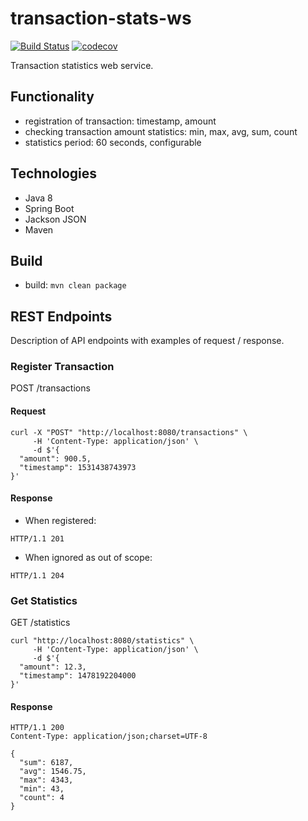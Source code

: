 # transaction-stats-ws

[![Build Status](https://travis-ci.org/landpro/transaction-stats-ws.svg?branch=master)](https://travis-ci.org/landpro/transaction-stats-ws)
[![codecov](https://codecov.io/gh/landpro/transaction-stats-ws/branch/master/graph/badge.svg)](https://codecov.io/gh/landpro/transaction-stats-ws)

Transaction statistics web service.

## Functionality

-   registration of transaction: timestamp, amount
-   checking transaction amount statistics: min, max, avg, sum, count
-   statistics period: 60 seconds, configurable

## Technologies

-   Java 8
-   Spring Boot
-   Jackson JSON
-   Maven

## Build

-   build: `mvn clean package`

## REST Endpoints

Description of API endpoints with examples of request / response.

### Register Transaction

POST /transactions

#### Request
```
curl -X "POST" "http://localhost:8080/transactions" \
     -H 'Content-Type: application/json' \
     -d $'{
  "amount": 900.5,
  "timestamp": 1531438743973
}'
```
#### Response

-   When registered:
```
HTTP/1.1 201 
```

-   When ignored as out of scope:
```
HTTP/1.1 204 
```

### Get Statistics

GET /statistics

```
curl "http://localhost:8080/statistics" \
     -H 'Content-Type: application/json' \
     -d $'{
  "amount": 12.3,
  "timestamp": 1478192204000
}'
```
#### Response
```
HTTP/1.1 200 
Content-Type: application/json;charset=UTF-8

{
  "sum": 6187,
  "avg": 1546.75,
  "max": 4343,
  "min": 43,
  "count": 4
}
```
